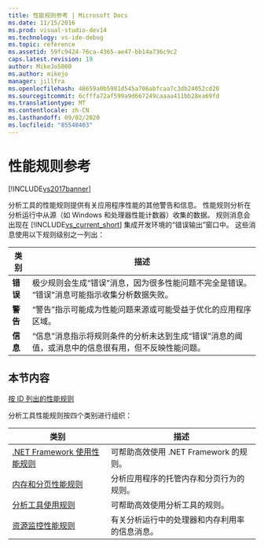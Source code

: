 ```yaml
---
title: 性能规则参考 | Microsoft Docs
ms.date: 11/15/2016
ms.prod: visual-studio-dev14
ms.technology: vs-ide-debug
ms.topic: reference
ms.assetid: 59fc9424-76ca-4365-ae47-bb14a736c9c2
caps.latest.revision: 19
author: MikeJo5000
ms.author: mikejo
manager: jillfra
ms.openlocfilehash: 48659a0b5981d545a706abfcaa7c3db24052cd20
ms.sourcegitcommit: 6cfffa72af599a9d667249caaaa411bb28ea69fd
ms.translationtype: MT
ms.contentlocale: zh-CN
ms.lasthandoff: 09/02/2020
ms.locfileid: "85548403"
---
```

# <a name="performance-rules-reference"></a>性能规则参考
[!INCLUDE[vs2017banner](../includes/vs2017banner.md)]

分析工具的性能规则提供有关应用程序性能的其他警告和信息。 性能规则分析在分析运行中从源（如 Windows 和处理器性能计数器）收集的数据。 规则消息会出现在 [!INCLUDE[vs_current_short](../includes/vs-current-short-md.md)] 集成开发环境的“错误输出”窗口中。 这些消息使用以下规则级别之一列出：  
  
|类别|描述|  
|-|-|  
|**错误**|极少规则会生成“错误”消息，因为很多性能问题不完全是错误。 “错误”消息可能指示收集分析数据失败。|  
|**警告**|“警告”指示可能成为性能问题来源或可能受益于优化的应用程序区域。|  
|**信息**|“信息”消息指示将规则条件的分析未达到生成“错误”消息的阈值，或消息中的信息很有用，但不反映性能问题。|  
  
## <a name="in-this-section"></a>本节内容  
 [按 ID 列出的性能规则](../profiling/performance-rules-by-id.md)  
  
 分析工具性能规则按四个类别进行组织：  
  
|类别|描述|  
|-|-|  
|[.NET Framework 使用性能规则](../profiling/dotnet-framework-usage-performance-rules.md)|可帮助高效使用 .NET Framework 的规则。|  
|[内存和分页性能规则](../profiling/memory-and-paging-performance-rules.md)|分析应用程序的托管内存和分页行为的规则。|  
|[分析工具使用规则](../profiling/profiling-tools-usage-rules.md)|可帮助高效使用分析工具的规则。|  
|[资源监控性能规则](../profiling/resource-monitoring-performance-rules.md)|有关分析运行中的处理器和内存利用率的信息消息。|
